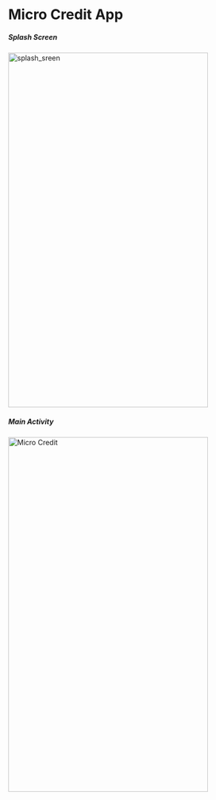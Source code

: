 <h1>Micro Credit App</h1>
<h5>Splash Screen</h5>
<img width="402" height="715" alt="splash_sreen" src="https://github.com/user-attachments/assets/22511581-6447-472b-a785-ad943cf90b9e" />
<h5>Main Activity</h5>
<img width="402" height="715" alt="Micro Credit" src="https://github.com/user-attachments/assets/3eb993c2-08c3-4975-8bf9-45be83ba03db" />


